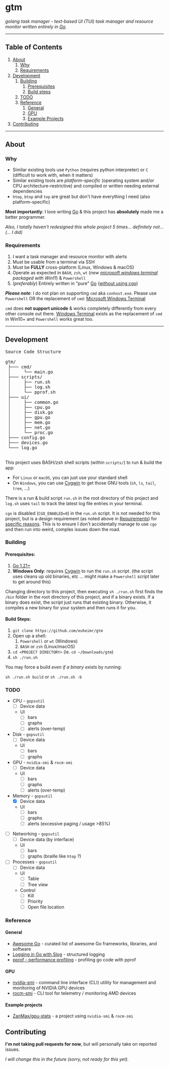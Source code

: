 # gtm

_golang task manager - text-based UI (TUI) task manager and resource monitor written entirely in [Go](https://go.dev/)._

---

## Table of Contents

1. [About](#about)
   1. [Why](#why)
   2. [Requirements](#requirements)
2. [Development](#development)
   1. [Building](#building)
      1. [Prerequisites](#prerequisites)
      2. [Build steps](#build)
   2. [TODO](#TODO)
   3. [Reference](#reference)
      1. [General](#general)
      2. [GPU](#gpu)
      3. [Example Projects](#example-projects)
3. [Contributing](#contributing)
---

## About

### Why

- Similar existing tools use `Python` (requires python interpreter) or `C` (difficult to work with, when it matters)
- Similar existing tools are _platform-specific_ (operating system and/or CPU architecture-restrictive) and compiled or written needing external dependencies
- `htop`, `btop` and `top` are great but don't have everything I need (also platform-specific)

**Most importantly**: I love writing [Go](https://go.dev/) & this project has **absolutely** made me a better programmer.

_Also, I totally haven't redesigned this whole project 5 times... definitely not... (... I did)_


### Requirements

1. I want a task manager and resource monitor with alerts
2. Must be usable from a terminal via SSH
3. Must be **FULLY** cross-platform (Linux, Windows & macOS)
4. Operate as expected in `BASH`, `zsh`, `wt` (_new [microsoft windows terminal](https://github.com/microsoft/terminal) packaged with Win11_) & `Powershell`
5. (_preferably_) Entirely written in "pure" [Go](https://go.dev/) ([without using cgo](https://dave.cheney.net/2016/01/18/cgo-is-not-go))

**_Please note_**: I do not plan on supporting `cmd` aka `conhost.exe`. Please use `Powershell` OR the replacement of `cmd`: [Microsoft Windows Terminal](https://github.com/microsoft/terminal)

`cmd` does **not support unicode** & works completely differently from every other console out there. [Windows Terminal](https://github.com/microsoft/terminal) exists as the replacement of `cmd` in Win10+ and `Powershell` works great too.

--- 

## Development

<pre>
Source Code Structure

gtm/
 ├─── cmd/
 │     └── main.go
 ├─── scripts/
 │     ├── run.sh
 │     ├── log.sh
 │     └── pprof.sh
 ├─── ui/
 │     ├── common.go
 │     ├── cpu.go
 │     ├── disk.go
 │     ├── gpu.go
 │     ├── mem.go
 │     ├── net.go
 │     └── proc.go
 ├─── config.go
 ├─── devices.go
 └─── log.go

</pre>

This project uses BASH/zsh shell scripts (within `scripts/`) to run & build the app:
  - For `Linux` or `macOS`, you can just use your standard shell
  - On `Windows`, you can use [Cygwin](https://cygwin.com/) to get those GNU tools (`sh`, `ls`, `tail`, `tree`, ...)

There is a run & build script `run.sh` in the root directory of this project and `log.sh` uses `tail` to track the latest log file entries in your terminal.

`cgo` is disabled (`CGO_ENABLED=0`) in the `run.sh` script. It is not needed for this project, but is a design requirement (as noted above in [Requirements](#Requirements)) for [specific reasons](https://dave.cheney.net/2016/01/18/cgo-is-not-go).
This is to ensure I don't accidentally manage to use `cgo` and then run into weird, complex issues down the road.

### Building

#### Prerequisites:
1. [Go 1.21+](https://go.dev/)
2. **Windows Only**: requires [Cygwin](https://cygwin.com/) to run the `run.sh` script. (the script uses cleans up old binaries, etc ... might make a `Powershell` script later to get around this)

Changing directory to this project, then executing `sh ./run.sh` first finds the `/bin` folder in the root directory of this project, and if a binary exists.
If a binary does exist, the script just runs that existing binary.
Otherwise, it compiles a new binary for your system and then runs it for you.

#### Build Steps:
1. `git clone https://github.com/euheimr/gtm`
2. Open up a shell:
   1. `Powershell` or `wt` (Windows)
   2. `BASH` or `zsh` (Linux/macOS)
3. `cd <PROJECT DIRECTORY>` (ie. `cd ~/Downloads/gtm`)
4. `sh ./run.sh`

You may force a build _even if a binary exists_ by running:

  `sh ./run.sh build` or 
  `sh ./run.sh -b`


### TODO

- CPU - `gopsutil`
  - [ ] Device data
  - UI
    - [ ] bars
    - [ ] graphs
    - [ ] alerts (over-temp)
- Disk - `gopsutil`
  - [ ] Device data
  - UI
    - [ ] bars
    - [ ] graphs
- GPU - `nvidia-smi` & `rocm-smi`
  - [ ] Device data
  - UI
    - [ ] bars
    - [ ] graphs
    - [ ] alerts (over-temp)
- Memory - `gopsutil`
  - [x] Device data
  - UI
    - [ ] bars
    - [ ] graphs
    - [ ] alerts (excessive paging / usage >85%)
- [ ] Networking - `gopsutil`
  - [ ] Device data (by interface)
  - UI
    - [ ] bars
    - [ ] graphs (braille like `htop` ?)
- [ ] Processes - `gopsutil`
  - [ ] Device data
  - UI
    - [ ] Table
    - [ ] Tree view
  - Control
    - [ ] Kill
    - [ ] Priority
    - [ ] Open file location

### Reference

#### General

 - [Awesome Go](https://awesome-go.com/) - curated list of awesome Go frameworks, libraries, and software
 - [Logging in Go with Slog](https://betterstack.com/community/guides/logging/logging-in-go/) - structured logging
 - [pprof - performance profiling](https://jvns.ca/blog/2017/09/24/profiling-go-with-pprof/) - profiling go code with pprof

#### GPU

 - [nvidia-smi](https://developer.nvidia.com/system-management-interface) - command line interface (CLI) utility for management and monitoring of NVIDIA GPU devices
 - [rocm-smi](https://rocm.docs.amd.com/projects/amdsmi/en/latest/how-to/using-AMD-SMI-CLI-tool.html) - CLI tool for telemetry / monitoring AMD devices

#### Example projects

 - [ZanMax/gpu-stats](https://github.com/ZanMax/gpu-stats/blob/3197b24cebfd/main.go) - a project using `nvidia-smi` & `rocm-smi`

## Contributing

**I'm not taking pull requests for now**, but will personally take on reported issues.

_I will change this in the future (sorry, not ready for this yet)._